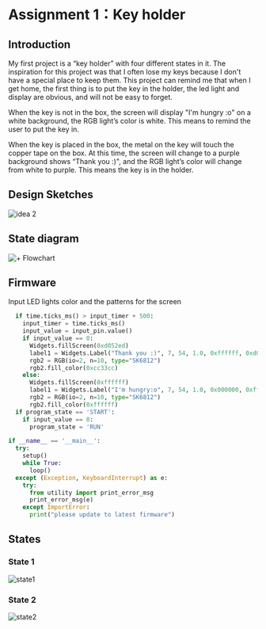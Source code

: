 # Assignment 1：Key holder

## Introduction
My first project is a “key holder” with four different states in it. The inspiration for this project was that I often lose my keys because I don't have a special place to keep them. This project can remind me that when I get home, the first thing is to put the key in the holder, the led light and display are obvious, and will not be easy to forget.

When the key is not in the box, the screen will display "I'm hungry :o" on a white background, the RGB light’s color is white. This means to remind the user to put the key in.

When the key is placed in the box, the metal on the key will touch the copper tape on the box. At this time, the screen will change to a purple background shows “Thank you :)", and the RGB light’s color will change from white to purple. This means the key is in the holder.

## Design Sketches
![idea 2](https://github.com/yilin223344/Yilin-SP24-IXD-256/assets/125238982/d18aff4c-0bec-464a-83c7-cb089e2580ca)

## State diagram
![+ Flowchart](https://github.com/yilin223344/Yilin-SP24-IXD-256/assets/125238982/042d2dfb-5071-46a8-898a-a1b5b51dae69)

## Firmware

Input LED lights color and the patterns for the screen
``` Python
  if time.ticks_ms() > input_timer + 500:
    input_timer = time.ticks_ms()
    input_value = input_pin.value()
    if input_value == 0:
      Widgets.fillScreen(0xd052ed)
      label1 = Widgets.Label("Thank you :)", 7, 54, 1.0, 0xffffff, 0xd052ed, Widgets.FONTS.DejaVu18)
      rgb2 = RGB(io=2, n=10, type="SK6812")
      rgb2.fill_color(0xcc33cc)
    else:
      Widgets.fillScreen(0xffffff)
      label1 = Widgets.Label("I'm hungry:o", 7, 54, 1.0, 0x000000, 0xffffff, Widgets.FONTS.DejaVu18)
      rgb2 = RGB(io=2, n=10, type="SK6812")
      rgb2.fill_color(0xffffff)
  if program_state == 'START':
    if input_value == 0:
      program_state = 'RUN'
```
``` Python
if __name__ == '__main__':
  try:
    setup()
    while True:
      loop()
  except (Exception, KeyboardInterrupt) as e:
    try:
      from utility import print_error_msg
      print_error_msg(e)
    except ImportError:
      print("please update to latest firmware")
```

## States
### State 1
![state1](https://github.com/yilin223344/Yilin-SP24-IXD-256/assets/125238982/996963f3-c38f-4dda-85d4-9480bec0248c)
### State 2
![state2](https://github.com/yilin223344/Yilin-SP24-IXD-256/assets/125238982/b5f5b20b-0406-4e70-95b5-39cef45f1d7e)
